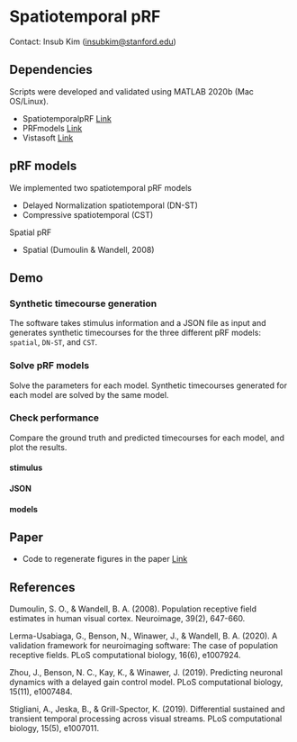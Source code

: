 # Spatiotemporal pRF 

Contact: Insub Kim (insubkim@stanford.edu)

## Dependencies
Scripts were developed and validated using MATLAB 2020b (Mac OS/Linux).

- SpatiotemporalpRF [Link](https://example.com)
- PRFmodels [Link](https://github.com/vistalab/PRFmodel)
- Vistasoft [Link](https://example.com)


## pRF models

We implemented two spatiotemporal pRF models
- Delayed Normalization spatiotemporal (DN-ST)
- Compressive spatiotemporal (CST)

Spatial pRF
- Spatial (Dumoulin & Wandell, 2008)


## Demo

### Synthetic timecourse generation
The software takes stimulus information and a JSON file as input and generates synthetic timecourses for the three different pRF models: `spatial`, `DN-ST`, and `CST`.

### Solve pRF models
Solve the parameters for each model. Synthetic timecourses generated for each model are solved by the same model.

### Check performance
Compare the ground truth and predicted timecourses for each model, and plot the results.

#### stimulus

#### JSON

#### models



## Paper

* Code to regenerate figures in the paper [Link](https://github.com/vistalab/PRFmodel)

## References
Dumoulin, S. O., & Wandell, B. A. (2008). Population receptive field estimates in human visual cortex. Neuroimage, 39(2), 647-660.

Lerma-Usabiaga, G., Benson, N., Winawer, J., & Wandell, B. A. (2020). A validation framework for neuroimaging software: The case of population receptive fields. PLoS computational biology, 16(6), e1007924.

Zhou, J., Benson, N. C., Kay, K., & Winawer, J. (2019). Predicting neuronal dynamics with a delayed gain control model. PLoS computational biology, 15(11), e1007484.

Stigliani, A., Jeska, B., & Grill-Spector, K. (2019). Differential sustained and transient temporal processing across visual streams. PLoS computational biology, 15(5), e1007011.
